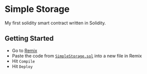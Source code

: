 # Simple Storage
My first solidity smart contract written in Solidity.

## Getting Started
- Go to [Remix](https://remix.ethereum.org/)
- Paste the code from [`SimpleStorage.sol`](/contracts/SimpleStorage.sol) into a new file in Remix
- Hit `Compile`
- Hit `Deploy`
